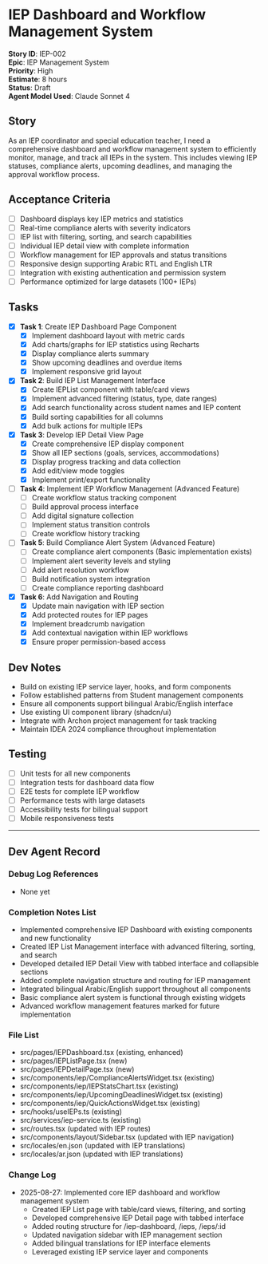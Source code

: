 # IEP Dashboard and Workflow Management System

**Story ID**: IEP-002  
**Epic**: IEP Management System  
**Priority**: High  
**Estimate**: 8 hours  
**Status**: Draft  
**Agent Model Used**: Claude Sonnet 4  

## Story
As an IEP coordinator and special education teacher, I need a comprehensive dashboard and workflow management system to efficiently monitor, manage, and track all IEPs in the system. This includes viewing IEP statuses, compliance alerts, upcoming deadlines, and managing the approval workflow process.

## Acceptance Criteria
- [ ] Dashboard displays key IEP metrics and statistics
- [ ] Real-time compliance alerts with severity indicators
- [ ] IEP list with filtering, sorting, and search capabilities
- [ ] Individual IEP detail view with complete information
- [ ] Workflow management for IEP approvals and status transitions
- [ ] Responsive design supporting Arabic RTL and English LTR
- [ ] Integration with existing authentication and permission system
- [ ] Performance optimized for large datasets (100+ IEPs)

## Tasks
- [x] **Task 1**: Create IEP Dashboard Page Component
  - [x] Implement dashboard layout with metric cards
  - [x] Add charts/graphs for IEP statistics using Recharts
  - [x] Display compliance alerts summary
  - [x] Show upcoming deadlines and overdue items
  - [x] Implement responsive grid layout

- [x] **Task 2**: Build IEP List Management Interface
  - [x] Create IEPList component with table/card views
  - [x] Implement advanced filtering (status, type, date ranges)
  - [x] Add search functionality across student names and IEP content
  - [x] Build sorting capabilities for all columns
  - [x] Add bulk actions for multiple IEPs

- [x] **Task 3**: Develop IEP Detail View Page
  - [x] Create comprehensive IEP display component
  - [x] Show all IEP sections (goals, services, accommodations)
  - [x] Display progress tracking and data collection
  - [x] Add edit/view mode toggles
  - [x] Implement print/export functionality

- [ ] **Task 4**: Implement IEP Workflow Management (Advanced Feature)
  - [ ] Create workflow status tracking component
  - [ ] Build approval process interface
  - [ ] Add digital signature collection
  - [ ] Implement status transition controls
  - [ ] Create workflow history tracking

- [ ] **Task 5**: Build Compliance Alert System (Advanced Feature)
  - [ ] Create compliance alert components (Basic implementation exists)
  - [ ] Implement alert severity levels and styling
  - [ ] Add alert resolution workflow
  - [ ] Build notification system integration
  - [ ] Create compliance reporting dashboard

- [x] **Task 6**: Add Navigation and Routing
  - [x] Update main navigation with IEP section
  - [x] Add protected routes for IEP pages
  - [x] Implement breadcrumb navigation
  - [x] Add contextual navigation within IEP workflows
  - [x] Ensure proper permission-based access

## Dev Notes
- Build on existing IEP service layer, hooks, and form components
- Follow established patterns from Student management components
- Ensure all components support bilingual Arabic/English interface
- Use existing UI component library (shadcn/ui)
- Integrate with Archon project management for task tracking
- Maintain IDEA 2024 compliance throughout implementation

## Testing
- [ ] Unit tests for all new components
- [ ] Integration tests for dashboard data flow
- [ ] E2E tests for complete IEP workflow
- [ ] Performance tests with large datasets
- [ ] Accessibility tests for bilingual support
- [ ] Mobile responsiveness tests

---

## Dev Agent Record

### Debug Log References
- None yet

### Completion Notes List
- Implemented comprehensive IEP Dashboard with existing components and new functionality
- Created IEP List Management interface with advanced filtering, sorting, and search
- Developed detailed IEP Detail View with tabbed interface and collapsible sections
- Added complete navigation structure and routing for IEP management
- Integrated bilingual Arabic/English support throughout all components
- Basic compliance alert system is functional through existing widgets
- Advanced workflow management features marked for future implementation

### File List
- src/pages/IEPDashboard.tsx (existing, enhanced)
- src/pages/IEPListPage.tsx (new)
- src/pages/IEPDetailPage.tsx (new)
- src/components/iep/ComplianceAlertsWidget.tsx (existing)
- src/components/iep/IEPStatsChart.tsx (existing)
- src/components/iep/UpcomingDeadlinesWidget.tsx (existing)
- src/components/iep/QuickActionsWidget.tsx (existing)
- src/hooks/useIEPs.ts (existing)
- src/services/iep-service.ts (existing)
- src/routes.tsx (updated with IEP routes)
- src/components/layout/Sidebar.tsx (updated with IEP navigation)
- src/locales/en.json (updated with IEP translations)
- src/locales/ar.json (updated with IEP translations)

### Change Log
- 2025-08-27: Implemented core IEP dashboard and workflow management system
  - Created IEP List page with table/card views, filtering, and sorting
  - Developed comprehensive IEP Detail page with tabbed interface
  - Added routing structure for /iep-dashboard, /ieps, /ieps/:id
  - Updated navigation sidebar with IEP management section
  - Added bilingual translations for IEP interface elements
  - Leveraged existing IEP service layer and components